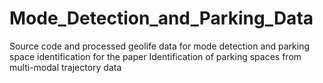 # Mode_Detection_and_Parking_Data
Source code and processed geolife data for mode detection and parking space identification for the paper Identification of parking spaces from multi-modal trajectory data
